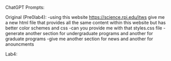 ChatGPT Prompts:

Original (Pre0lab4):
-using this website https://science.rpi.edu/itws give me a new html file that provides all the same content within this website but has better color schemes and css
-can you provide me with that styles.css file
-generate another section for undergraduate programs and another for graduate programs
-give me another section for news and another for anouncments

Lab4:
